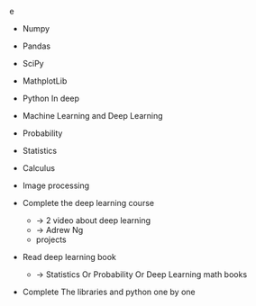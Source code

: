 e 

- Numpy
- Pandas
- SciPy
- MathplotLib
- Python In deep
- Machine Learning and Deep Learning
- Probability
- Statistics
- Calculus
- Image processing

- Complete the deep learning course 
	- -> 2 video about deep learning 
	- -> Adrew Ng
	- projects
- Read deep learning book
	- -> Statistics Or Probability Or Deep Learning math books
- Complete The libraries and python one by one
